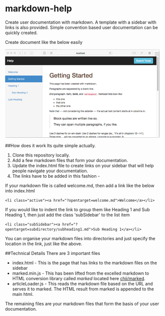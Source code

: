 markdown-help
=============

Create user documentation with markdown. A template with a sidebar with links is also provided. Simple convention based user documentation can be quickly created.

Create document like the below easily

![Documentation Screenshot](DocumentationScreenshot.png)



##How does it work
Its quite simple actually.

1. Clone this repository locally. 
2. Add a few markdown files that form your documentation.
3. Update the index.html file to create links on your sidebar that will help people navigate your documentation.
4. The links have to be added in this fashion -

 If your markdown file is called welcome.md, then add a link like the below into index.html
 
    <li class="active"><a href="?opentarget=welcome.md">Welcome</a></li>

If you would like to indent the link to group them like Heading 1 and Sub Heading 1, then just add the class 'subSidebar' to the list item


    <li class="subSidebar"><a href="?opentarget=subdirectory/subheading1.md">Sub Heading 1</a></li>

You can organise your markdown files into directories and just specify the location in the link, just like the above.



##Technical Details
There are 3 important files

* index.html - This is the page that has links to the markdown files on the sidebar
* marked.min.js - This has been lifted from the excelled markdown to HTML conversion library called *marked* located here [chjj/marked](https://github.com/chjj/marked).
* articleLoader.js - This reads the markdown file based on the URL and serves it to marked. The HTML result from marked is appended to the main html.

The remaining files are your markdown files that form the basis of your user documentation.



